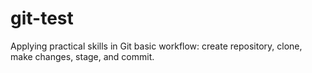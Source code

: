 # git-test
Applying practical skills in Git basic workflow: create repository, clone, make changes, stage, and commit.
